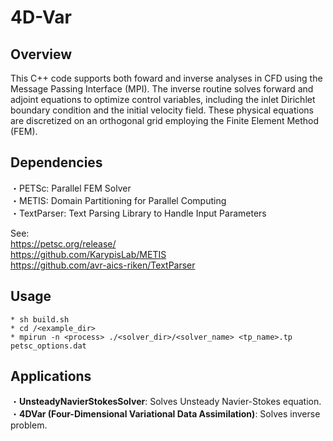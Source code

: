 # 4D-Var
## Overview
This C++ code supports both foward and inverse analyses in CFD using the Message Passing Interface (MPI). The inverse routine solves forward and adjoint equations to optimize control variables, including the inlet Dirichlet boundary condition and the initial velocity field. These physical equations are discretized on an orthogonal grid employing the Finite Element Method (FEM).
## Dependencies
・PETSc: Parallel FEM Solver <br>
・METIS: Domain Partitioning for Parallel Computing <br>
・TextParser: Text Parsing Library to Handle Input Parameters <br>

See: <br>
https://petsc.org/release/ <br>
https://github.com/KarypisLab/METIS <br>
https://github.com/avr-aics-riken/TextParser <br>

## Usage
    * sh build.sh
    * cd /<example_dir>
    * mpirun -n <process> ./<solver_dir>/<solver_name> <tp_name>.tp petsc_options.dat
## Applications
・**UnsteadyNavierStokesSolver**: Solves Unsteady Navier-Stokes equation. <br>
・**4DVar (Four-Dimensional Variational Data Assimilation)**: Solves inverse problem. <br> 